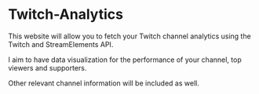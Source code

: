 # Twitch-Analytics
This website will allow you to fetch your Twitch channel analytics using the Twitch and StreamElements API.

I aim to have data visualization for the performance of your channel, top viewers and supporters.

Other relevant channel information will be included as well.


